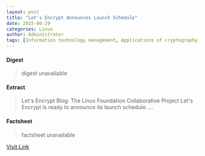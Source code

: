 ```yaml
---
layout: post
title: "Let's Encrypt Announces Launch Schedule"
date: 2015-06-29
categories: Linux
author: Administrator
tags: [Information technology management, Applications of cryptography, Digital media, Application layer protocols, Information Age, E-commerce, Digital rights, Cybercrime, Security technology, Information governance, Cyberspace, Security engineering, Cyberwarfare, Cryptography, Computer security, Secure communication, Software, Computing]
---
```



#### Digest
>digest unavailable

#### Extract
>Let's Encrypt Blog: The Linux Foundation Collaborative Project Let's Encrypt&nbsp;is ready to announce its launch schedule....

#### Factsheet
>factsheet unavailable

[Visit Link](https://www.linux.com/news/enterprise/systems-management/835911-lets-encrypt-announces-launch-schedule/)


